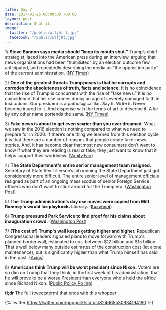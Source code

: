 ```yaml
---
title: Day 7
date: 2017-01-26 00:00:00 -08:00
layout: post
description: Shut it.
image:
  twitter: "/public/wtfjht-t.jpg"
  facebook: "/public/wtfjht.jpg"
---
```


1/ **Steve Bannon says media should "keep its mouth shut."** Trump’s chief strategist, laced into the American press during an interview, arguing that news organizations had been “humiliated” by an election outcome few anticipated, and repeatedly describing the media as “the opposition party” of the current administration. ([NY Times](https://www.nytimes.com/2017/01/26/business/media/stephen-bannon-trump-news-media.html))

2/ **One of the greatest threats Trump poses is that he corrupts and corrodes the absoluteness of truth, facts and science.** It is no coincidence that the rise of Trump is concurrent with the rise of “fake news.” It is no coincidence that his rise comes during an age of severely damaged faith in institutions. Our president is a pathological liar. Say it. Write it. Never become inured to it. And dispense with the terms of art to describe it. A lie by any other name portends the same. ([NY Times](http://www.nytimes.com/2017/01/26/opinion/a-lie-by-any-other-name.html))

3/ **Fake news is about to get even scarier than you ever dreamed.** What we saw in the 2016 election is nothing compared to what we need to prepare for in 2020. If there’s one thing we learned from this election cycle, it is that there are a number of reasons that people create fake-news stories. And, it has become clear that most new consumers don’t want to know if what they are reading is real or fake; they just want to know that it helps support their worldview. ([Vanity Fair](http://www.vanityfair.com/news/2017/01/fake-news-technology))
  
4/ **The State Department's entire senior management team resigned.** Secretary of State Rex Tillerson’s job running the State Department just got considerably more difficult. The entire senior level of management officials resigned as part of an ongoing mass exodus of senior Foreign Service officers who don’t want to stick around for the Trump era. ([Washington Post](https://www.washingtonpost.com/news/josh-rogin/wp/2017/01/26/the-state-departments-entire-senior-management-team-just-resigned/))

5/ **The Trump administration’s day one moves were copied from Mitt Romney's would-be playbook.** Literally. ([Buzzfeed](https://www.buzzfeed.com/chrisgeidner/the-trump-administrations-day-one-moves-were-copied-from-mit))

6/ **Trump pressured Park Service to find proof for his claims about inauguration crowd.** ([Washington Post](https://www.washingtonpost.com/politics/trump-pressured-park-service-to-back-up-his-claims-about-inauguration-crowd/2017/01/26/12a38cb8-e3fc-11e6-ba11-63c4b4fb5a63_story.html))

7/ **(The cost of) Trump's wall keeps getting higher and higher.** Republican Congressional leaders signaled plans to move forward with Trump's planned border wall, estimated to cost between $12 billion and $15 billion. That's well below many outside estimates of the construction cost (let alone maintenance), but is significantly higher than what Trump himself has said in the past. ([Axios](https://www.axios.com/the-cost-of-trumps-wall-keepss-getting-higher-and-higher-2216737417.html))

8/ **Americans think Trump will be worst president since Nixon.** Voters are so dim on Trump that they think, in the first week of his administration, that he will prove to be a worse President than everyone who's held the office since Richard Nixon. ([Public Policy Polling](http://www.publicpolicypolling.com/main/2017/01/americans-think-trump-will-be-worst-president-since-nixon.html))

**tl;dr** The full ([tweetstorm](https://twitter.com/ppppolls/status/824652678005424130)) that ends with this whopper: 

{% twitter https://twitter.com/ppppolls/status/824665530934194180 %}